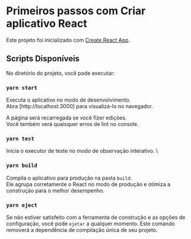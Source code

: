 # Primeiros passos com Criar aplicativo React

Este projeto foi inicializado com  [Create React App](https://github.com/facebook/create-react-app).

## Scripts Disponíveis

No diretório do projeto, você pode executar:


### `yarn start`

Executa o aplicativo no modo de desenvolvimento. \
Abra [http://localhost:3000] para visualizá-lo no navegador.

A página será recarregada se você fizer edições. \
Você também verá quaisquer erros de lint no console.

### `yarn test`

Inicia o executor de teste no modo de observação interativo. \

### `yarn build`

Compila o aplicativo para produção na pasta `build`. \
Ele agrupa corretamente o React no modo de produção e otimiza a construção para o melhor desempenho.

### `yarn eject`

Se não estiver satisfeito com a ferramenta de construção e as opções de configuração, você pode `ejetar` a qualquer momento. Este comando removerá a dependência de compilação única de seu projeto.
